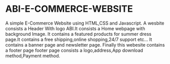 # ABI-E-COMMERCE-WEBSITE
A simple E-Commerce Website using HTML,CSS and Javascript.
A wesbite consists a Header With logo ABI.It consists a Home webpage with background Image. 
It contains a featured products for summer dress page.It contains a free shipping,online shopping,24/7 support etc... 
It contains a banner page and newsletter page. 
Finally this webesite contains a footer page footer page consists a logo,address,App download method,Payment method.
